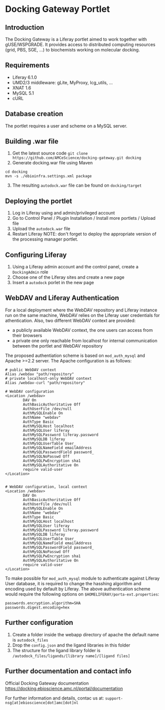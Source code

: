 Docking Gateway Portlet
============================

Introduction
------------
The Docking Gateway is a Liferay portlet aimed to work together with gUSE/WSPGRADE. It provides access to distributed computing resources (grid, PBS, SGE, ...) to biochemists working on molecular docking.

Requirements
------------
* Liferay 6.1.0
* UMD2/3 middleware: gLite, MyProxy, lcg_utils, ...
* XNAT 1.6
* MySQL 5.1
* cURL

Database creation
-----------------
The portlet requires a user and scheme on a MySQL server.

Building .war file
------------------
1. Get the latest source code 
`git clone https://github.com/AMCeScience/docking-gateway.git docking`
2. Generate docking.war file using Maven
```
cd docking
mvn -s ./ebioinfra.settings.xml package
```
3. The resulting `autodock.war` file can be found on `docking/target`

Deploying the portlet
---------------------
1. Log in Liferay using and admin/privileged account
2. Go to Control Panel / Plugin Installation / Install more portlets / Upload file
3. Upload the `autodock.war` file
4. Restart Liferay
NOTE: don't forget to deploy the appropriate version of the processing manager portlet.

Configuring Liferay
-------------------
1. Using a Liferay admin account and the control panel, create a `DockingAdmin` role
2. Choose one of the Liferay sites and create a new page
3. Insert a `autodock` porlet in the new page

WebDAV and Liferay Authentication
---------------------------------
For a local deployment where the WebDAV repository and Liferay instance run on the same machine, WebDAV relies on the Liferay user credentials for athentication. Also, two different WebDAV context are provided:
* a publicly available  WebDAV context, the one users can access from their browsers
* a private one only reachable from localhost for internal communication between the portlet and WebDAV repository

The proposed authentiation scheme is based on `mod_auth_mysql` and Apache >=2.2 server. The Apache configuration is as follows:
```
# public WebDAV context
Alias /webdav "path/repository"
# private localhost-only WebDAV context
Alias /webdav-curl "path/repository"

# WebDAV configuration
<Location /webdav>
        DAV On
        AuthBasicAuthoritative Off
        AuthUserFile /dev/null
        AuthMySQLEnable On
        AuthName "webdav"
        AuthType Basic
        AuthMySQLHost localhost
        AuthMySQLUser liferay
        AuthMySQLPassword liferay.password
        AuthMySQLDB liferay
        AuthMySQLUserTable User_
        AuthMySQLNameField emailAddress
        AuthMySQLPasswordField password_
        AuthMySQLNoPasswd Off
        AuthMySQLPwEncryption sha1
        AuthMySQLAuthoritative On
        require valid-user
</Location>


# WebDAV configuration, local context
<Location /webdav>
        DAV On
        AuthBasicAuthoritative Off
        AuthUserFile /dev/null
        AuthMySQLEnable On
        AuthName "webdav"
        AuthType Basic
        AuthMySQLHost localhost
        AuthMySQLUser liferay
        AuthMySQLPassword liferay.password
        AuthMySQLDB liferay
        AuthMySQLUserTable User_
        AuthMySQLNameField emailAddress
        AuthMySQLPasswordField password_
        AuthMySQLNoPasswd Off
        AuthMySQLPwEncryption sha1
        AuthMySQLAuthoritative On
        require valid-user
</Location>
```
To make possible for `mod_auth_mysql` module to authenticate against Liferay User database, it is required to change the hasshing algorithm and encoding used by default by Liferay. The above authentication scheme would require the following options on `$HOMELIFERAY/porta-ext.properties`:
```
passwords.encryption.algorithm=SHA
passwords.digest.encoding=hex
```

Further configuration
---------------------
1. Create a folder inside the webapp directory of apache the default name is `autodock_files`
2. Drop the `config.json` and the ligand libraries in this folder
3. The structure for the ligand library folder is `/autodock_files/ligands/[library name]/[ligand files]`


Further documentation and contact info
--------------------------------------
Official Docking Gateway documentation
https://docking.ebioscience.amc.nl/portal/documentation

For further information and details, contac us at: 
`support-nsg[at]ebioscience[dot]amc[dot]nl`
